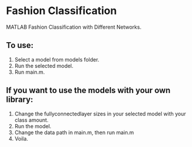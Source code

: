 # Fashion Classification
MATLAB Fashion Classification with Different Networks.
## To use:
1. Select a model from models folder.
2. Run the selected model.
3. Run main.m.
## If you want to use the models with your own library:
1. Change the fullyconnectedlayer sizes in your selected model with your class amount.
2. Run the model.
3. Change the data path in main.m, then run main.m
4. Voila.
